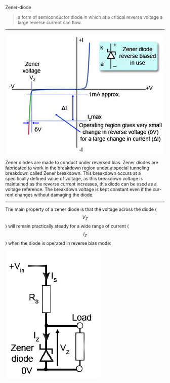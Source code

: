 Zener-diode
> a form of semiconductor diode in which at a critical reverse voltage a large reverse current can flow.

___

![](../../assets/zener-diode-characteristic.png)

Zener diodes are made to conduct under reversed bias. Zener diodes are fabricated
to work in the breakdown region under a special tunneling breakdown called Zener
breakdown. This breakdown occurs at a specifically defined value of voltage, as this
breakdown voltage is maintained as the reverse current increases, this diode can be
used as a voltage reference. The breakdown voltage is kept constant even if the cur-
rent changes without damaging the diode.

___

The main property of a zener diode is that the voltage across the diode ($$V_Z$$) will remain practically steady for a wide range of current ($$I_Z$$) when the diode is operated in reverse bias mode:

![](../../assets/zener-diode-circuit.png)

